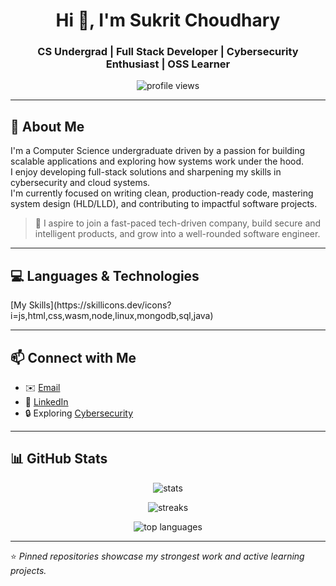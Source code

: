 <h1 align="center">Hi 👋, I'm Sukrit Choudhary</h1>
<h3 align="center">CS Undergrad | Full Stack Developer | Cybersecurity Enthusiast | OSS Learner</h3>

<p align="center">
  <img src="https://komarev.com/ghpvc/?username=sukritcharredsoul&label=Profile%20views&color=blueviolet&style=flat-square" alt="profile views"/>
</p>

---

## 🧠 About Me

I'm a Computer Science undergraduate driven by a passion for building scalable applications and exploring how systems work under the hood.  
I enjoy developing full-stack solutions and sharpening my skills in cybersecurity and cloud systems.  
I'm currently focused on writing clean, production-ready code, mastering system design (HLD/LLD), and contributing to impactful software projects.  

> 💼 I aspire to join a fast-paced tech-driven company, build secure and intelligent products, and grow into a well-rounded software engineer.

---

## 💻 Languages & Technologies

<p align="left">
  [My Skills](https://skillicons.dev/icons?i=js,html,css,wasm,node,linux,mongodb,sql,java)
</p>

---

## 📫 Connect with Me

- ✉️ [Email](mailto:sukritchoudhary18@gmail.com)  
- 💼 [LinkedIn](https://www.linkedin.com/in/sukrit-choudhary/)  
- 🔒 Exploring [Cybersecurity](https://owasp.org/)

---

## 📊 GitHub Stats

<p align="center">
  <img src="https://github-readme-stats.vercel.app/api?username=sukritcharredsoul&show_icons=true&theme=radical" alt="stats" />
</p>

<p align="center">
  <img src="https://github-readme-streak-stats.herokuapp.com/?user=sukritcharredsoul&theme=radical" alt="streaks"/>
</p>

<p align="center">
  <img src="https://github-readme-stats.vercel.app/api/top-langs/?username=sukritcharredsoul&layout=compact&theme=radical" alt="top languages" />
</p>

---

⭐️ _Pinned repositories showcase my strongest work and active learning projects._
